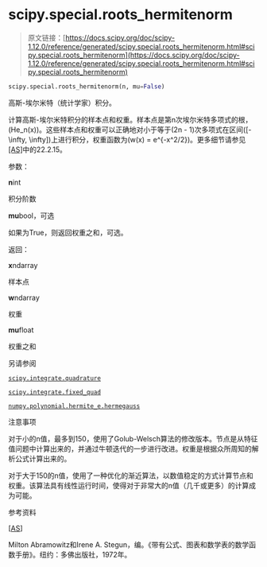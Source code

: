 # scipy.special.roots_hermitenorm

> 原文链接：[https://docs.scipy.org/doc/scipy-1.12.0/reference/generated/scipy.special.roots_hermitenorm.html#scipy.special.roots_hermitenorm](https://docs.scipy.org/doc/scipy-1.12.0/reference/generated/scipy.special.roots_hermitenorm.html#scipy.special.roots_hermitenorm)

```py
scipy.special.roots_hermitenorm(n, mu=False)
```

高斯-埃尔米特（统计学家）积分。

计算高斯-埃尔米特积分的样本点和权重。样本点是第n次埃尔米特多项式的根，\(He_n(x)\)。这些样本点和权重可以正确地对小于等于\(2n - 1\)次多项式在区间\([-\infty, \infty]\)上进行积分，权重函数为\(w(x) = e^{-x^2/2}\)。更多细节请参见[[AS]](#rbffaa63acf42-as)中的22.2.15。

参数：

**n**int

积分阶数

**mu**bool，可选

如果为True，则返回权重之和，可选。

返回：

**x**ndarray

样本点

**w**ndarray

权重

**mu**float

权重之和

另请参阅

[`scipy.integrate.quadrature`](scipy.integrate.quadrature.html#scipy.integrate.quadrature "scipy.integrate.quadrature")

[`scipy.integrate.fixed_quad`](scipy.integrate.fixed_quad.html#scipy.integrate.fixed_quad "scipy.integrate.fixed_quad")

[`numpy.polynomial.hermite_e.hermegauss`](https://numpy.org/devdocs/reference/generated/numpy.polynomial.hermite_e.hermegauss.html#numpy.polynomial.hermite_e.hermegauss "(在NumPy v2.0.dev0中)")

注意事项

对于小的n值，最多到150，使用了Golub-Welsch算法的修改版本。节点是从特征值问题中计算出来的，并通过牛顿迭代的一步进行改进。权重是根据众所周知的解析公式计算出来的。

对于大于150的n值，使用了一种优化的渐近算法，以数值稳定的方式计算节点和权重。该算法具有线性运行时间，使得对于非常大的n值（几千或更多）的计算成为可能。

参考资料

[[AS](#id1)]

Milton Abramowitz和Irene A. Stegun，编。《带有公式、图表和数学表的数学函数手册》。纽约：多佛出版社，1972年。
